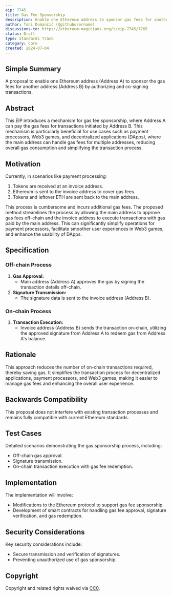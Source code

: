 ```yaml
---
eip: 7745
title: Gas Fee Sponsorship
description: Enable one Ethereum address to sponsor gas fees for another by authorizing and co-signing transactions.
author: Toni Dumančić (@githubusername)
discussions-to: https://ethereum-magicians.org/t/eip-7745/7765
status: Draft
type: Standards Track
category: Core
created: 2024-07-04
---
```


## Simple Summary

A proposal to enable one Ethereum address (Address A) to sponsor the gas fees for another address (Address B) by authorizing and co-signing transactions.

## Abstract

This EIP introduces a mechanism for gas fee sponsorship, where Address A can pay the gas fees for transactions initiated by Address B. This mechanism is particularly beneficial for use cases such as payment processors, Web3 games, and decentralized applications (DApps), where the main address can handle gas fees for multiple addresses, reducing overall gas consumption and simplifying the transaction process.

## Motivation

Currently, in scenarios like payment processing:
1. Tokens are received at an invoice address.
2. Ethereum is sent to the invoice address to cover gas fees.
3. Tokens and leftover ETH are sent back to the main address.

This process is cumbersome and incurs additional gas fees. The proposed method streamlines the process by allowing the main address to approve gas fees off-chain and the invoice address to execute transactions with gas paid by the main address. This can significantly simplify operations for payment processors, facilitate smoother user experiences in Web3 games, and enhance the usability of DApps.

## Specification

### Off-chain Process
1. **Gas Approval:**
   - Main address (Address A) approves the gas by signing the transaction details off-chain.
2. **Signature Transmission:**
   - The signature data is sent to the invoice address (Address B).

### On-chain Process
1. **Transaction Execution:**
   - Invoice address (Address B) sends the transaction on-chain, utilizing the approved signature from Address A to redeem gas from Address A's balance.

## Rationale

This approach reduces the number of on-chain transactions required, thereby saving gas. It simplifies the transaction process for decentralized applications, payment processors, and Web3 games, making it easier to manage gas fees and enhancing the overall user experience.

## Backwards Compatibility

This proposal does not interfere with existing transaction processes and remains fully compatible with current Ethereum standards.

## Test Cases

Detailed scenarios demonstrating the gas sponsorship process, including:
- Off-chain gas approval.
- Signature transmission.
- On-chain transaction execution with gas fee redemption.

## Implementation

The implementation will involve:
- Modifications to the Ethereum protocol to support gas fee sponsorship.
- Development of smart contracts for handling gas fee approval, signature verification, and gas redemption.

## Security Considerations

Key security considerations include:
- Secure transmission and verification of signatures.
- Preventing unauthorized use of gas sponsorship.

## Copyright

Copyright and related rights waived via [CC0](https://tonidev.xyz).
